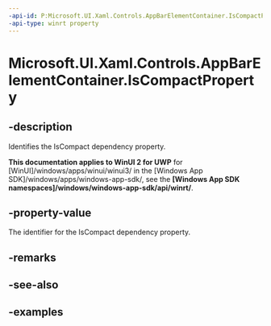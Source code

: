 ```yaml
---
-api-id: P:Microsoft.UI.Xaml.Controls.AppBarElementContainer.IsCompactProperty
-api-type: winrt property
---
```


<!-- Property syntax.
public DependencyProperty IsCompactProperty { get; }
-->

# Microsoft.UI.Xaml.Controls.AppBarElementContainer.IsCompactProperty

## -description

Identifies the IsCompact dependency property.

**This documentation applies to WinUI 2 for UWP** for [WinUI]/windows/apps/winui/winui3/ in the [Windows App SDK]/windows/apps/windows-app-sdk/, see the **[Windows App SDK namespaces]/windows/windows-app-sdk/api/winrt/**.

## -property-value

The identifier for the IsCompact dependency property.

## -remarks

## -see-also

## -examples

